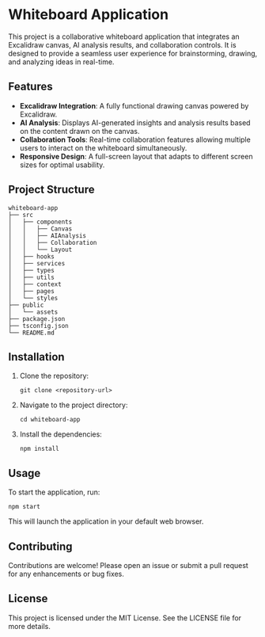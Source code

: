 # Whiteboard Application

This project is a collaborative whiteboard application that integrates an Excalidraw canvas, AI analysis results, and collaboration controls. It is designed to provide a seamless user experience for brainstorming, drawing, and analyzing ideas in real-time.

## Features

- **Excalidraw Integration**: A fully functional drawing canvas powered by Excalidraw.
- **AI Analysis**: Displays AI-generated insights and analysis results based on the content drawn on the canvas.
- **Collaboration Tools**: Real-time collaboration features allowing multiple users to interact on the whiteboard simultaneously.
- **Responsive Design**: A full-screen layout that adapts to different screen sizes for optimal usability.

## Project Structure

```
whiteboard-app
├── src
│   ├── components
│   │   ├── Canvas
│   │   ├── AIAnalysis
│   │   ├── Collaboration
│   │   └── Layout
│   ├── hooks
│   ├── services
│   ├── types
│   ├── utils
│   ├── context
│   ├── pages
│   └── styles
├── public
│   └── assets
├── package.json
├── tsconfig.json
└── README.md
```

## Installation

1. Clone the repository:
   ```
   git clone <repository-url>
   ```
2. Navigate to the project directory:
   ```
   cd whiteboard-app
   ```
3. Install the dependencies:
   ```
   npm install
   ```

## Usage

To start the application, run:
```
npm start
```
This will launch the application in your default web browser.

## Contributing

Contributions are welcome! Please open an issue or submit a pull request for any enhancements or bug fixes.

## License

This project is licensed under the MIT License. See the LICENSE file for more details.